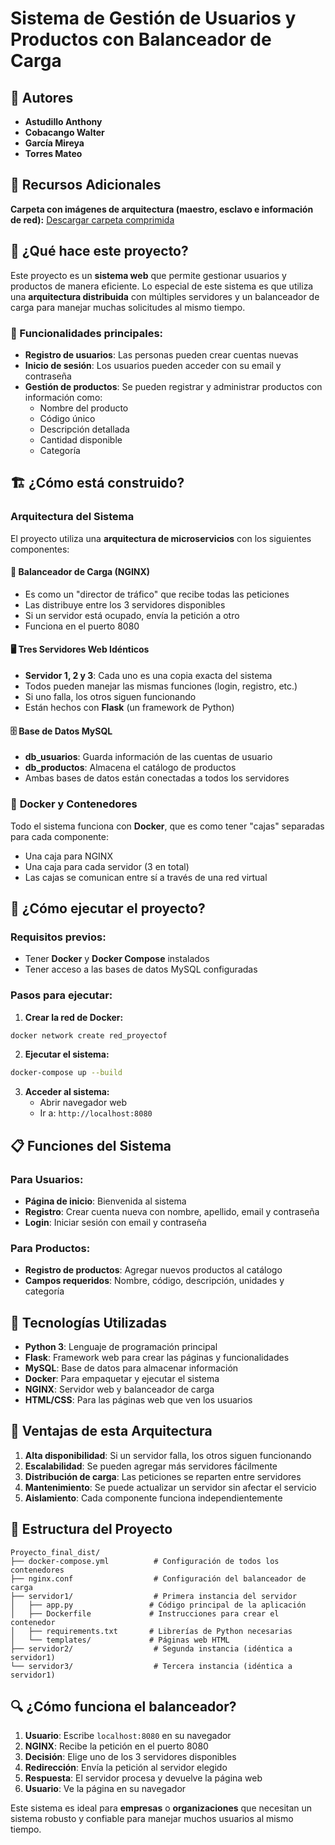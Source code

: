 # Sistema de Gestión de Usuarios y Productos con Balanceador de Carga

## 👥 Autores
- **Astudillo Anthony**
- **Cobacango Walter** 
- **García Mireya**
- **Torres Mateo**

## 📁 Recursos Adicionales
**Carpeta con imágenes de arquitectura (maestro, esclavo e información de red):** 
[Descargar carpeta comprimida](https://drive.google.com/file/d/1G4p2pGtqj-gY9DBwr1jhsKc0A0cSnW5W/view?usp=sharing)

## 🚀 ¿Qué hace este proyecto?

Este proyecto es un **sistema web** que permite gestionar usuarios y productos de manera eficiente. Lo especial de este sistema es que utiliza una **arquitectura distribuida** con múltiples servidores y un balanceador de carga para manejar muchas solicitudes al mismo tiempo.

### 🎯 Funcionalidades principales:
- **Registro de usuarios**: Las personas pueden crear cuentas nuevas
- **Inicio de sesión**: Los usuarios pueden acceder con su email y contraseña
- **Gestión de productos**: Se pueden registrar y administrar productos con información como:
  - Nombre del producto
  - Código único
  - Descripción detallada
  - Cantidad disponible
  - Categoría

## 🏗️ ¿Cómo está construido?

### Arquitectura del Sistema

El proyecto utiliza una **arquitectura de microservicios** con los siguientes componentes:

#### 🔄 **Balanceador de Carga (NGINX)**
- Es como un "director de tráfico" que recibe todas las peticiones
- Las distribuye entre los 3 servidores disponibles
- Si un servidor está ocupado, envía la petición a otro
- Funciona en el puerto 8080

#### 🖥️ **Tres Servidores Web Idénticos**
- **Servidor 1, 2 y 3**: Cada uno es una copia exacta del sistema
- Todos pueden manejar las mismas funciones (login, registro, etc.)
- Si uno falla, los otros siguen funcionando
- Están hechos con **Flask** (un framework de Python)

#### 🗄️ **Base de Datos MySQL**
- **db_usuarios**: Guarda información de las cuentas de usuario
- **db_productos**: Almacena el catálogo de productos
- Ambas bases de datos están conectadas a todos los servidores

### 🐳 **Docker y Contenedores**
Todo el sistema funciona con **Docker**, que es como tener "cajas" separadas para cada componente:
- Una caja para NGINX
- Una caja para cada servidor (3 en total)
- Las cajas se comunican entre sí a través de una red virtual

## 🚀 ¿Cómo ejecutar el proyecto?

### Requisitos previos:
- Tener **Docker** y **Docker Compose** instalados
- Tener acceso a las bases de datos MySQL configuradas

### Pasos para ejecutar:

1. **Crear la red de Docker:**
```bash
docker network create red_proyectof
```

2. **Ejecutar el sistema:**
```bash
docker-compose up --build
```

3. **Acceder al sistema:**
   - Abrir navegador web
   - Ir a: `http://localhost:8080`

## 📋 Funciones del Sistema

### Para Usuarios:
- **Página de inicio**: Bienvenida al sistema
- **Registro**: Crear cuenta nueva con nombre, apellido, email y contraseña
- **Login**: Iniciar sesión con email y contraseña

### Para Productos:
- **Registro de productos**: Agregar nuevos productos al catálogo
- **Campos requeridos**: Nombre, código, descripción, unidades y categoría

## 🔧 Tecnologías Utilizadas

- **Python 3**: Lenguaje de programación principal
- **Flask**: Framework web para crear las páginas y funcionalidades
- **MySQL**: Base de datos para almacenar información
- **Docker**: Para empaquetar y ejecutar el sistema
- **NGINX**: Servidor web y balanceador de carga
- **HTML/CSS**: Para las páginas web que ven los usuarios

## 🌟 Ventajas de esta Arquitectura

1. **Alta disponibilidad**: Si un servidor falla, los otros siguen funcionando
2. **Escalabilidad**: Se pueden agregar más servidores fácilmente
3. **Distribución de carga**: Las peticiones se reparten entre servidores
4. **Mantenimiento**: Se puede actualizar un servidor sin afectar el servicio
5. **Aislamiento**: Cada componente funciona independientemente

## 📁 Estructura del Proyecto

```
Proyecto_final_dist/
├── docker-compose.yml          # Configuración de todos los contenedores
├── nginx.conf                  # Configuración del balanceador de carga
├── servidor1/                  # Primera instancia del servidor
│   ├── app.py                 # Código principal de la aplicación
│   ├── Dockerfile             # Instrucciones para crear el contenedor
│   ├── requirements.txt       # Librerías de Python necesarias
│   └── templates/             # Páginas web HTML
├── servidor2/                  # Segunda instancia (idéntica a servidor1)
└── servidor3/                  # Tercera instancia (idéntica a servidor1)
```

## 🔍 ¿Cómo funciona el balanceador?

1. **Usuario**: Escribe `localhost:8080` en su navegador
2. **NGINX**: Recibe la petición en el puerto 8080
3. **Decisión**: Elige uno de los 3 servidores disponibles
4. **Redirección**: Envía la petición al servidor elegido
5. **Respuesta**: El servidor procesa y devuelve la página web
6. **Usuario**: Ve la página en su navegador

Este sistema es ideal para **empresas** o **organizaciones** que necesitan un sistema robusto y confiable para manejar muchos usuarios al mismo tiempo.
